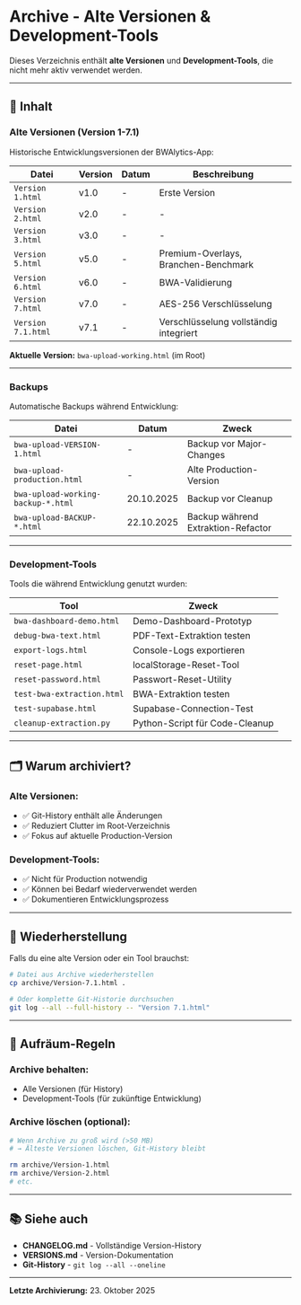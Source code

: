 # Archive - Alte Versionen & Development-Tools

Dieses Verzeichnis enthält **alte Versionen** und **Development-Tools**, die nicht mehr aktiv verwendet werden.

---

## 📂 Inhalt

### **Alte Versionen (Version 1-7.1)**
Historische Entwicklungsversionen der BWAlytics-App:

| Datei | Version | Datum | Beschreibung |
|-------|---------|-------|--------------|
| `Version 1.html` | v1.0 | - | Erste Version |
| `Version 2.html` | v2.0 | - | - |
| `Version 3.html` | v3.0 | - | - |
| `Version 5.html` | v5.0 | - | Premium-Overlays, Branchen-Benchmark |
| `Version 6.html` | v6.0 | - | BWA-Validierung |
| `Version 7.html` | v7.0 | - | AES-256 Verschlüsselung |
| `Version 7.1.html` | v7.1 | - | Verschlüsselung vollständig integriert |

**Aktuelle Version:** `bwa-upload-working.html` (im Root)

---

### **Backups**
Automatische Backups während Entwicklung:

| Datei | Datum | Zweck |
|-------|-------|-------|
| `bwa-upload-VERSION-1.html` | - | Backup vor Major-Changes |
| `bwa-upload-production.html` | - | Alte Production-Version |
| `bwa-upload-working-backup-*.html` | 20.10.2025 | Backup vor Cleanup |
| `bwa-upload-BACKUP-*.html` | 22.10.2025 | Backup während Extraktion-Refactor |

---

### **Development-Tools**
Tools die während Entwicklung genutzt wurden:

| Tool | Zweck |
|------|-------|
| `bwa-dashboard-demo.html` | Demo-Dashboard-Prototyp |
| `debug-bwa-text.html` | PDF-Text-Extraktion testen |
| `export-logs.html` | Console-Logs exportieren |
| `reset-page.html` | localStorage-Reset-Tool |
| `reset-password.html` | Passwort-Reset-Utility |
| `test-bwa-extraction.html` | BWA-Extraktion testen |
| `test-supabase.html` | Supabase-Connection-Test |
| `cleanup-extraction.py` | Python-Script für Code-Cleanup |

---

## 🗂️ **Warum archiviert?**

### **Alte Versionen:**
- ✅ Git-History enthält alle Änderungen
- ✅ Reduziert Clutter im Root-Verzeichnis
- ✅ Fokus auf aktuelle Production-Version

### **Development-Tools:**
- ✅ Nicht für Production notwendig
- ✅ Können bei Bedarf wiederverwendet werden
- ✅ Dokumentieren Entwicklungsprozess

---

## 🔄 **Wiederherstellung**

Falls du eine alte Version oder ein Tool brauchst:

```bash
# Datei aus Archive wiederherstellen
cp archive/Version-7.1.html .

# Oder komplette Git-Historie durchsuchen
git log --all --full-history -- "Version 7.1.html"
```

---

## 🧹 **Aufräum-Regeln**

### **Archive behalten:**
- Alle Versionen (für History)
- Development-Tools (für zukünftige Entwicklung)

### **Archive löschen (optional):**
```bash
# Wenn Archive zu groß wird (>50 MB)
# → Älteste Versionen löschen, Git-History bleibt

rm archive/Version-1.html
rm archive/Version-2.html
# etc.
```

---

## 📚 **Siehe auch**

- **CHANGELOG.md** - Vollständige Version-History
- **VERSIONS.md** - Version-Dokumentation
- **Git-History** - `git log --all --oneline`

---

**Letzte Archivierung:** 23. Oktober 2025
